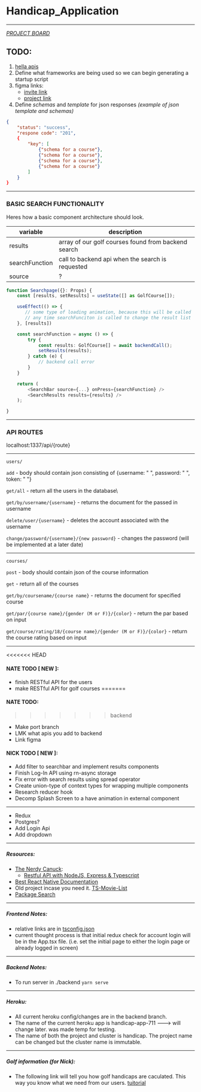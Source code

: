 # Handicap_Application

---

[ _PROJECT BOARD_ ](https://github.com/npatanjo/Handicap_Application/projects/1)

## TODO:

1. [hella apis](https://rapidapi.com/search/golf)
1. Define what frameworks are being used so we can begin generating a startup script
1. figma links:
   - [invite link](https://www.figma.com/file/cVglD4GCRkwcWVER1X9lAS/Handicap-Mockup?node-id=4%3A16)
   - [project link](https://www.figma.com/file/cVglD4GCRkwcWVER1X9lAS/Handicap-Mockup?node-id=0%3A1)
1. Define _schemas_ and _template_ for json responses _(example of json template and schemas)_

```json
{
    "status": "success",
    "respone code": "201",
    {
        "key": [
            {"schema for a course"},
            {"schema for a course"},
            {"schema for a course"},
            {"schema for a course"}
        ]
    }
}
```

---

### BASIC SEARCH FUNCTIONALITY

Heres how a basic component architecture should look.

| variable       | description                                         |
| -------------- | --------------------------------------------------- |
| results        | array of our golf courses found from backend search |
| searchFunction | call to backend api when the search is requested    |
| source         | ?                                                   |

```typescript
function Searchpage({}: Props) {
    const [results, setResults] = useState([] as GolfCourse[]);

    useEffect(() => {
       // some type of loading animation, because this will be called
       // any time searchFunciton is called to change the result list
    }, [results])

    const searchFunction = async () => {
        try {
            const results: GolfCourse[] = await backendCall();
            setResults(results);
        } catch (e) {
            // backend call error
        }
    }

    return (
        <SearchBar source={...} onPress={searchFunction} />
        <SearchResults results={results} />
    );

}
```

---

### API ROUTES

localhost:1337/api/{route}

---

`users/`

`add` - body should contain json consisting of {username: " ", password: " ", token: " "}

`get/all` - return all the users in the database\

`get/by/username/{username}` - returns the document for the passed in username

`delete/user/{username}` - deletes the account associated with the username

`change/password/{username}/{new password}` - changes the password (will be implemented at a later date)

---

`courses/`

`post` - body should contain json of the course information

`get` - return all of the courses

`get/by/coursename/{course name}` - returns the document for specified course

`get/par/{course name}/{gender (M or F)}/{color}` - return the par based on input

`get/course/rating/18/{course name}/{gender (M or F)}/{color}` - return the course rating based on input

---

<<<<<<< HEAD
#### NATE TODO [ __NEW__ ]:
* finish RESTful API for the users
* make RESTful API for golf courses
=======
#### NATE TODO:
>>>>>>> backend

- Make port branch
- LMK what apis you add to backend
- Link figma

#### NICK TODO [ __NEW__ ]:

- Add filter to searchbar and implement results components
- Finish Log-In API using rn-async storage
- Fix error with search results using spread operator
- Create union-type of context types for wrapping multiple components
- Research reducer hook
- Decomp Splash Screen to a have animation in external component

---

- Redux
- Postgres?
- Add Login Api
- Add dropdown

---

##### Resources:

- [The Nerdy Canuck](https://www.youtube.com/channel/UCmG1UbEI0iFE1tAw2SyvvXg):
  - [Restful API with NodeJS, Express & Typescript](https://www.youtube.com/watch?v=vyz47fUXcxU&t=1056s)
- [Best React Native Documentation](https://www.reactnative.express/)
- Old project incase you need it. [TS-Movie-List](https://www.github.com/ndonfris/ts-movie-list)
- [Package Search](https://www.npmjs.com/)

---

##### Frontend Notes:

- relative links are in [tsconfig.json](./frontend/tsconfig.json)
- current thought process is that initial redux check for account login will be in the App.tsx file. (i.e. set the initial page to either the login page or already logged in screen)

---

##### Backend Notes:

- To run server in ./backend `yarn serve`

---

##### Heroku:

- All current heroku config/changes are in the backend branch.
- The name of the current heroku app is handicap-app-711 ---> will change later. was made temp for testing.
- The name of both the project and cluster is handicap. The project name can be changed but the cluster name is immutable.

---

##### Golf information (for Nick):

- The following link will tell you how golf handicaps are caculated. This way you know what we need from our users. [tuitorial](https://www.fastgolfer.com/how-to-calculate-golf-handicap/)
